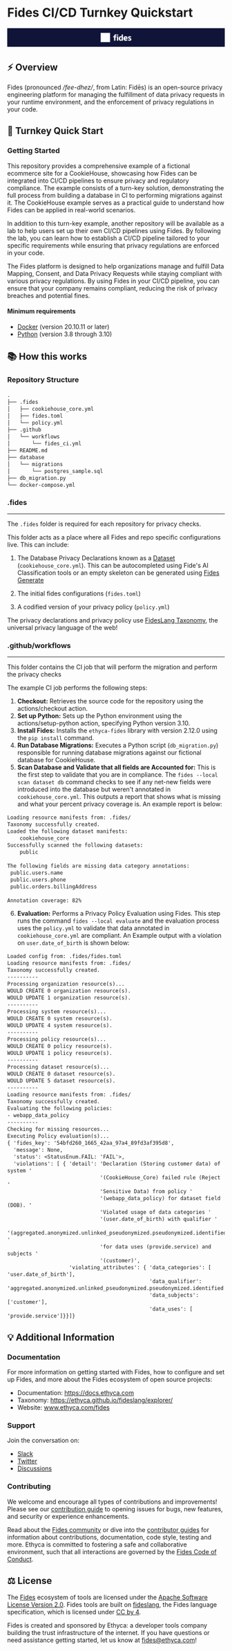 # Fides CI/CD Turnkey Quickstart

![Fides banner](https://github.com/ethyca/fides/blob/main/docs/fides/docs/img/fides-banner.png "Fides banner")

## :zap: Overview

Fides (pronounced */fee-dhez/*, from Latin: Fidēs) is an open-source privacy engineering platform for managing the fulfillment of data privacy requests in your runtime environment, and the enforcement of privacy regulations in your code.

## :rocket: Turnkey Quick Start

### Getting Started 

This repository provides a comprehensive example of a fictional ecommerce site for a CookieHouse, showcasing how Fides can be integrated into CI/CD pipelines to ensure privacy and regulatory compliance. The example consists of a turn-key solution, demonstrating the full process from building a database in CI to performing migrations against it. The CookieHouse example serves as a practical guide to understand how Fides can be applied in real-world scenarios.

In addition to this turn-key example, another repository will be available as a lab to help users set up their own CI/CD pipelines using Fides. By following the lab, you can learn how to establish a CI/CD pipeline tailored to your specific requirements while ensuring that privacy regulations are enforced in your code.

The Fides platform is designed to help organizations manage and fulfill Data Mapping, Consent, and Data Privacy Requests while staying compliant with various privacy regulations. By using Fides in your CI/CD pipeline, you can ensure that your company remains compliant, reducing the risk of privacy breaches and potential fines.

#### Minimum requirements

* [Docker](https://www.docker.com/products/docker-desktop) (version 20.10.11 or later)
* [Python](https://www.python.org/downloads/) (version 3.8 through 3.10)

## :books: How this works

### Repository Structure

```
.
├── .fides
│   ├── cookiehouse_core.yml
│   ├── fides.toml
│   └── policy.yml
├── .github
│   └── workflows
│       └── fides_ci.yml
├── README.md
├── database
│   └── migrations
│       └── postgres_sample.sql
├── db_migration.py
└── docker-compose.yml

```

### .fides
------


The `.fides` folder is required for each repository for privacy checks.

This folder acts as a place where all Fides and repo specific configurations live. This can include:
  1. The Database Privacy Declarations known as a [Dataset](https://docs.ethyca.com/fides/dsr_quickstart/dsr_support/datasets)  (`cookiehouse_core.yml`). This can be autocompleted using Fide's AI Classification tools or an empty skeleton can be generated using [Fides Generate](https://docs.ethyca.com/fides/cli_support/generate_resources#command-line)

  2. The initial fides configurations (`fides.toml`)

  3. A codified version of your privacy policy (`policy.yml`)
  
The privacy declarations and privacy policy use [FidesLang Taxonomy](https://ethyca.github.io/fideslang/explorer/), the universal privacy language of the web!

### .github/workflows
------

This folder contains the CI job that will perform the migration and perform the privacy checks

The example CI job performs the following steps:
  1. **Checkout:** Retrieves the source code for the repository using the actions/checkout action. 
  2. **Set up Python:** Sets up the Python environment using the actions/setup-python action, specifying Python version 3.10.
  3. **Install Fides:**  Installs the `ethyca-fides` library with version 2.12.0 using the `pip install` command.
  4. **Run Database Migrations:** Executes a Python script (`db_migration.py`) responsible for running database migrations against our fictional database for CookieHouse.
  5. **Scan Database and Validate that all fields are Accounted for:** This is the first step to validate that you are in compliance. The `fides --local scan dataset db` command checks to see if any net-new fields were introduced into the database but weren't annotated in `cookiehouse_core.yml`. This outputs a report that shows what is missing and what your percent privacy coverage is. An example report is below:

```
Loading resource manifests from: .fides/
Taxonomy successfully created.
Loaded the following dataset manifests:
	cookiehouse_core
Successfully scanned the following datasets:
	public

The following fields are missing data category annotations:
 public.users.name
 public.users.phone
 public.orders.billingAddress

Annotation coverage: 82%
```

  6. **Evaluation:** Performs a Privacy Policy Evaluation using Fides. This step runs the command `fides --local evaluate` and the evaluation process uses the `policy.yml` to validate that data annotated in `cookiehouse_core.yml` are compliant. An Example output with a violation on `user.date_of_birth` is shown below:

```
Loaded config from: .fides/fides.toml
Loading resource manifests from: .fides/
Taxonomy successfully created.
----------
Processing organization resource(s)...
WOULD CREATE 0 organization resource(s).
WOULD UPDATE 1 organization resource(s).
----------
Processing system resource(s)...
WOULD CREATE 0 system resource(s).
WOULD UPDATE 4 system resource(s).
----------
Processing policy resource(s)...
WOULD CREATE 0 policy resource(s).
WOULD UPDATE 1 policy resource(s).
----------
Processing dataset resource(s)...
WOULD CREATE 0 dataset resource(s).
WOULD UPDATE 5 dataset resource(s).
----------
Loading resource manifests from: .fides/
Taxonomy successfully created.
Evaluating the following policies:
- webapp_data_policy
----------
Checking for missing resources...
Executing Policy evaluation(s)...
{ 'fides_key': '54bfd260_1665_42aa_97a4_89fd3af395d8',
  'message': None,
  'status': <StatusEnum.FAIL: 'FAIL'>,
  'violations': [ { 'detail': 'Declaration (Storing customer data) of system '
                              '(CookieHouse_Core) failed rule (Reject '
                              'Sensitive Data) from policy '
                              '(webapp_data_policy) for dataset field (DOB). '
                              'Violated usage of data categories '
                              '(user.date_of_birth) with qualifier '
                              '(aggregated.anonymized.unlinked_pseudonymized.pseudonymized.identified) '
                              'for data uses (provide.service) and subjects '
                              '(customer)',
                    'violating_attributes': { 'data_categories': [ 'user.date_of_birth'],
                                              'data_qualifier': 'aggregated.anonymized.unlinked_pseudonymized.pseudonymized.identified',
                                              'data_subjects': ['customer'],
                                              'data_uses': [ 'provide.service']}}]}
```
  
  

## :bulb: Additional Information

### Documentation

For more information on getting started with Fides, how to configure and set up Fides, and more about the Fides ecosystem of open source projects:

* Documentation: <https://docs.ethyca.com>
* Taxonomy: <https://ethyca.github.io/fideslang/explorer/>
* Website: www.ethyca.com/fides

### Support

Join the conversation on:

* [Slack](https://fid.es/join-slack)
* [Twitter](https://twitter.com/ethyca)
* [Discussions](https://github.com/ethyca/fides/discussions)

### Contributing

We welcome and encourage all types of contributions and improvements!  Please see our [contribution guide](https://docs.ethyca.com/fides/community/overview) to opening issues for bugs, new features, and security or experience enhancements.

Read about the [Fides community](https://docs.ethyca.com/fides/community/hints_tips) or dive into the [contributor guides](https://docs.ethyca.com/fides/community/development/overview) for information about contributions, documentation, code style, testing and more. Ethyca is committed to fostering a safe and collaborative environment, such that all interactions are governed by the [Fides Code of Conduct](https://docs.ethyca.com/fides/community/code_of_conduct).

## :balance_scale: License

The [Fides](https://github.com/ethyca/fides) ecosystem of tools are licensed under the [Apache Software License Version 2.0](https://www.apache.org/licenses/LICENSE-2.0).
Fides tools are built on [fideslang](https://github.com/ethyca/privacy-taxonomy), the Fides language specification, which is licensed under [CC by 4](https://github.com/ethyca/privacy-taxonomy/blob/main/LICENSE).

Fides is created and sponsored by Ethyca: a developer tools company building the trust infrastructure of the internet. If you have questions or need assistance getting started, let us know at fides@ethyca.com!

[release-image]: https://img.shields.io/github/release/ethyca/fides.svg
[release-url]: https://github.com/ethyca/fides/releases
[docker-workflow-image]: https://github.com/ethyca/fides/workflows/Docker%20Build%20&%20Push/badge.svg
[docs-workflow-image]: https://github.com/ethyca/fides/workflows/Publish%20Docs/badge.svg
[release-workflow-image]: https://github.com/ethyca/fides/actions/workflows/publish_package.yaml/badge.svg
[docker-actions-url]: https://github.com/ethyca/fides/actions/workflows/publish_docker.yaml
[docs-actions-url]: https://github.com/ethyca/fides/actions/workflows/publish_docs.yaml
[publish-actions-url]: https://github.com/ethyca/fides/actions/workflows/publish_package.yaml
[license-image]: https://img.shields.io/:license-Apache%202-blue.svg
[license-url]: https://www.apache.org/licenses/LICENSE-2.0.txt
[black-image]: https://img.shields.io/badge/code%20style-black-000000.svg
[black-url]: https://github.com/psf/black/
[mypy-image]: http://www.mypy-lang.org/static/mypy_badge.svg
[mypy-url]: http://mypy-lang.org/
[twitter-image]: https://img.shields.io/twitter/follow/ethyca?style=social
[twitter-url]: https://twitter.com/ethyca
